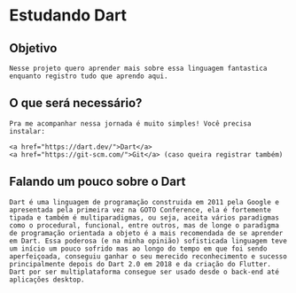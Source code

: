 # Estudando Dart
## Objetivo
    Nesse projeto quero aprender mais sobre essa linguagem fantastica enquanto registro tudo que aprendo aqui.
## O que será necessário?
    Pra me acompanhar nessa jornada é muito simples! Você precisa instalar:

    <a href="https://dart.dev/">Dart</a>
    <a href="https://git-scm.com/">Git</a> (caso queira registrar também)

## Falando um pouco sobre o Dart
    Dart é uma linguagem de programação construida em 2011 pela Google e apresentada pela primeira vez na GOTO Conference, ela é fortemente tipada e também é multiparadigmas, ou seja, aceita vários paradigmas como o procedural, funcional, entre outros, mas de longe o paradigma de programação orientada a objeto é a mais recomendada de se aprender em Dart. Essa poderosa (e na minha opinião) sofisticada linguagem teve um início um pouco sofrido mas ao longo do tempo em que foi sendo aperfeiçoada, conseguiu ganhar o seu merecido reconhecimento e sucesso principalmente depois do Dart 2.0 em 2018 e da criação do Flutter. Dart por ser multiplataforma consegue ser usado desde o back-end até aplicações desktop.